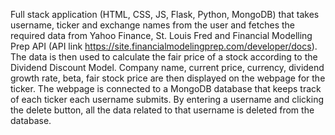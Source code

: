 Full stack application (HTML, CSS, JS, Flask, Python, MongoDB) that takes username, ticker and exchange names from the user and fetches the required data from Yahoo Finance, St. Louis Fred and Financial Modelling Prep API (API link https://site.financialmodelingprep.com/developer/docs).
The data is then used to calculate the fair price of a stock according to the Dividend Discount Model.
Company name, current price, currency, dividend growth rate, beta, fair stock price are then displayed on the webpage for the ticker.
The webpage is connected to a MongoDB database that keeps track of each ticker each username submits.
By entering a username and clicking the delete button, all the data related to that username is deleted from the database.
